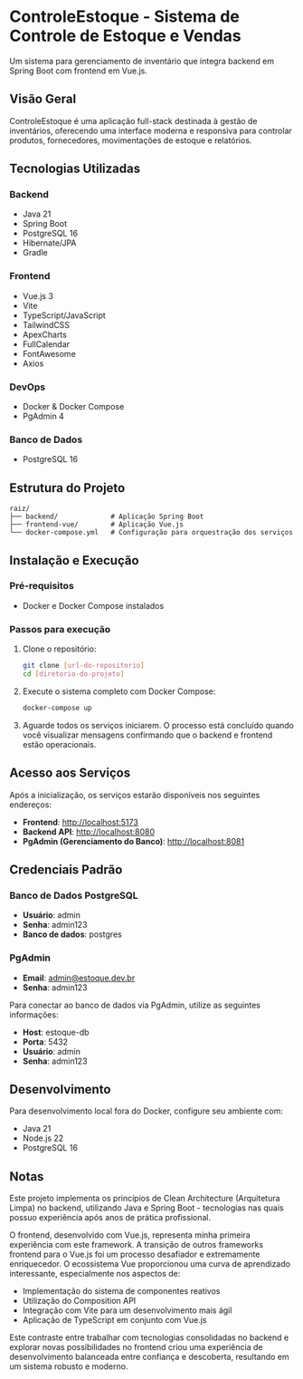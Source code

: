 # ControleEstoque - Sistema de Controle de Estoque e Vendas

Um sistema para gerenciamento de inventário que integra backend em Spring Boot com frontend em Vue.js.

## Visão Geral

ControleEstoque é uma aplicação full-stack destinada à gestão de inventários, oferecendo uma interface moderna e responsiva para controlar produtos, fornecedores, movimentações de estoque e relatórios.

## Tecnologias Utilizadas

### Backend
- Java 21
- Spring Boot
- PostgreSQL 16
- Hibernate/JPA
- Gradle

### Frontend
- Vue.js 3
- Vite
- TypeScript/JavaScript
- TailwindCSS
- ApexCharts
- FullCalendar
- FontAwesome
- Axios

### DevOps
- Docker & Docker Compose
- PgAdmin 4

### Banco de Dados
- PostgreSQL 16

## Estrutura do Projeto

```
raiz/
├── backend/             # Aplicação Spring Boot
├── frontend-vue/        # Aplicação Vue.js
└── docker-compose.yml   # Configuração para orquestração dos serviços
```

## Instalação e Execução

### Pré-requisitos
- Docker e Docker Compose instalados

### Passos para execução

1. Clone o repositório:
   ```bash
   git clone [url-do-repositorio]
   cd [diretorio-do-projeto]
   ```

2. Execute o sistema completo com Docker Compose:
   ```bash
   docker-compose up
   ```

3. Aguarde todos os serviços iniciarem. O processo está concluído quando você visualizar mensagens confirmando que o backend e frontend estão operacionais.

## Acesso aos Serviços

Após a inicialização, os serviços estarão disponíveis nos seguintes endereços:

- **Frontend**: [http://localhost:5173](http://localhost:5173)
- **Backend API**: [http://localhost:8080](http://localhost:8080)
- **PgAdmin (Gerenciamento do Banco)**: [http://localhost:8081](http://localhost:8081)

## Credenciais Padrão

### Banco de Dados PostgreSQL
- **Usuário**: admin
- **Senha**: admin123
- **Banco de dados**: postgres

### PgAdmin
- **Email**: admin@estoque.dev.br
- **Senha**: admin123

Para conectar ao banco de dados via PgAdmin, utilize as seguintes informações:
- **Host**: estoque-db
- **Porta**: 5432
- **Usuário**: admin
- **Senha**: admin123

## Desenvolvimento

Para desenvolvimento local fora do Docker, configure seu ambiente com:
- Java 21
- Node.js 22
- PostgreSQL 16

## Notas

Este projeto implementa os princípios de Clean Architecture (Arquitetura Limpa) no backend, utilizando Java e Spring Boot - tecnologias nas quais possuo experiência após anos de prática profissional.

O frontend, desenvolvido com Vue.js, representa minha primeira experiência com este framework. A transição de outros frameworks frontend para o Vue.js foi um processo desafiador e extremamente enriquecedor. O ecossistema Vue proporcionou uma curva de aprendizado interessante, especialmente nos aspectos de:

- Implementação do sistema de componentes reativos
- Utilização do Composition API
- Integração com Vite para um desenvolvimento mais ágil
- Aplicação de TypeScript em conjunto com Vue.js

Este contraste entre trabalhar com tecnologias consolidadas no backend e explorar novas possibilidades no frontend criou uma experiência de desenvolvimento balanceada entre confiança e descoberta, resultando em um sistema robusto e moderno.
